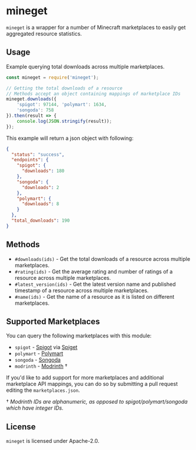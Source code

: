 # mineget
`mineget` is a wrapper for a number of Minecraft marketplaces to easily get aggregated resource statistics.

## Usage
Example querying total downloads across multiple marketplaces.
```js
const mineget = require('mineget');

// Getting the total downloads of a resource
// Methods accept an object containing mappings of marketplace IDs
mineget.downloads({
    'spigot': 97144, 'polymart': 1634,
    'songoda': 758
}).then(result => {
    console.log(JSON.stringify(result));
});
```
This example will return a json object with following:
```json
{
  "status": "success",
  "endpoints": {
    "spigot": {
      "downloads": 180
    },
    "songoda": {
      "downloads": 2
    },
    "polymart": {
      "downloads": 8
    }
  },
  "total_downloads": 190
}
```

## Methods
* `#downloads(ids)` - Get the total downloads of a resource across multiple marketplaces.
* `#rating(ids)` - Get the average rating and number of ratings of a resource across multiple marketplaces.
* `#latest_version(ids)` - Get the latest version name and published timestamp of a resource across multiple marketplaces.
* `#name(ids)` - Get the name of a resource as it is listed on different marketplaces.

## Supported Marketplaces
You can query the following marketplaces with this module:

- `spigot` - [Spigot](https://www.spigotmc.org/) via [Spiget](https://spiget.org/)
- `polymart` - [Polymart](https://polymart.com/)
- `songoda` - [Songoda](https://songoda.com/)
- `modrinth` - [Modrinth](https://www.modrinth.com/) &dagger;

If you'd like to add support for more marketplaces and additional marketplace API mappings, you can do so by submitting a pull request editing the `marketplaces.json`.

&dagger; *Modrinth IDs are alphanumeric, as opposed to spigot/polymart/songoda which have integer IDs.*

## License
`mineget` is licensed under Apache-2.0.